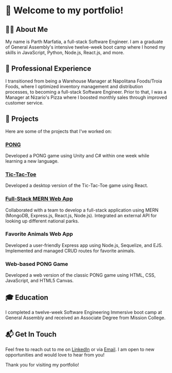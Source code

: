 # 👋 Welcome to my portfolio!

## 🧑‍💻 About Me

My name is Parth Marfatia, a full-stack Software Engineer. I am a graduate of General Assembly's intensive twelve-week boot camp where I honed my skills in JavaScript, Python, Node.js, React.js, and more.

## 💼 Professional Experience

I transitioned from being a Warehouse Manager at Napolitana Foods/Troia Foods, where I optimized inventory management and distribution processes, to becoming a full-stack Software Engineer. Prior to that, I was a Manager at Nizario's Pizza where I boosted monthly sales through improved customer service.

## 🎯 Projects

Here are some of the projects that I've worked on:

### [PONG](https://play.unity.com/mg/other/pong-webgl-4)

Developed a PONG game using Unity and C# within one week while learning a new language.

### [Tic-Tac-Toe](https://tik-tak-toe-v2-0.vercel.app/)

Developed a desktop version of the Tic-Tac-Toe game using React.

### [Full-Stack MERN Web App](https://nationalparkstogoto.netlify.app)

Collaborated with a team to develop a full-stack application using MERN (MongoDB, Express.js, React.js, Node.js). Integrated an external API for looking up different national parks.

### Favorite Animals Web App

Developed a user-friendly Express app using Node.js, Sequelize, and EJS. Implemented and managed CRUD routes for favorite animals.

### Web-based PONG Game

Developed a web version of the classic PONG game using HTML, CSS, JavaScript, and HTML5 Canvas.

## 🎓 Education

I completed a twelve-week Software Engineering Immersive boot camp at General Assembly and received an Associate Degree from Mission College.

## 📬 Get In Touch

Feel free to reach out to me on [LinkedIn](http://linkedin.com/in/parth-marfatia-4a8a1a183/) or via [Email](mailto:Awadallaabdallah@email.com). I am open to new opportunities and would love to hear from you!

Thank you for visiting my portfolio!
